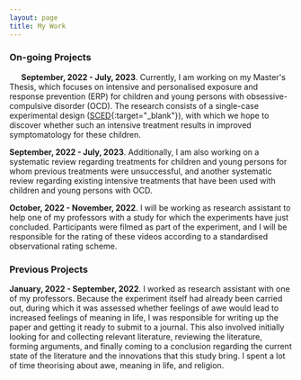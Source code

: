 ```yaml
---
layout: page
title: My Work
---
```


### On-going Projects
&emsp;&ensp;**September, 2022 - July, 2023**. Currently, I am working on my Master's Thesis, which focuses on intensive and personalised exposure and response prevention (ERP) for children and young persons with obsessive-compulsive disorder (OCD). The research consists of a single-case experimental design ([SCED](https://en.wikipedia.org/wiki/Single-subject_design){:target="_blank"}), with which we hope to discover whether such an intensive treatment results in improved symptomatology for these children.

**September, 2022 - July, 2023**. Additionally, I am also working on a systematic review regarding treatments for children and young persons for whom previous treatments were unsuccessful, and another systematic review regarding existing intensive treatments that have been used with children and young persons with OCD.

**October, 2022 - November, 2022**. I will be working as research assistant to help one of my professors with a study for which the experiments have just concluded. Participants were filmed as part of the experiment, and I will be responsible for the rating of these videos according to a standardised observational rating scheme.


### Previous Projects
**January, 2022 - September, 2022**. I worked as research assistant with one of my professors. Because the experiment itself had already been carried out, during which it was assessed whether feelings of awe would lead to increased feelings of meaning in life, I was responsible for writing up the paper and getting it ready to submit to a journal. This also involved initially looking for and collecting relevant literature, reviewing the literature, forming arguments, and finally coming to a conclusion regarding the current state of the literature and the innovations that this study bring. I spent a lot of time theorising about awe, meaning in life, and religion.
